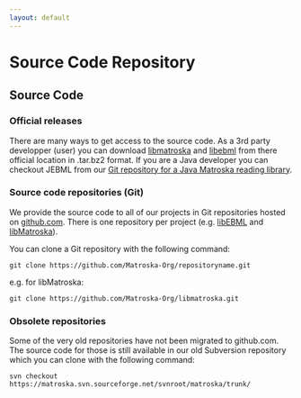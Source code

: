 ```yaml
---
layout: default
---
```


# Source Code Repository

## Source Code

### Official releases

There are many ways to get access to the source code. As a 3rd party developper (user) you can download [libmatroska](http://dl.matroska.org/downloads/libmatroska/) and [libebml](http://dl.matroska.org/downloads/libebml/) from there official location in .tar.bz2 format. If you are a Java developer you can checkout JEBML from our [Git repository for a Java Matroska reading library](https://github.com/Matroska-Org/jebml).

### Source code repositories (Git)

We provide the source code to all of our projects in Git repositories hosted on [github.com](https://github.com/Matroska-Org/). There is one repository per project (e.g. [libEBML](https://github.com/Matroska-Org/libebml) and [libMatroska](https://github.com/Matroska-Org/libmatroska)).

You can clone a Git repository with the following command:

`git clone https://github.com/Matroska-Org/repositoryname.git`

e.g. for libMatroska:

`git clone https://github.com/Matroska-Org/libmatroska.git`

### Obsolete repositories

Some of the very old repositories have not been migrated to github.com. The source code for those is still available in our old Subversion repository which you can clone with the following command:

`svn checkout https://matroska.svn.sourceforge.net/svnroot/matroska/trunk/`